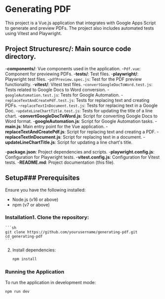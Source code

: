 # Generating PDF

This project is a Vue.js application that integrates with Google Apps Script to generate and preview PDFs. The project also includes automated tests using Vitest and Playwright.

## Project Structure**src/**: Main source code directory.
-**components/**: Vue components used in the application.
  -`Pdf.vue`: Component for previewing PDFs.
-**tests/**: Test files.
  -**playwright/**: Playwright test files.
    -`pdfPreview.spec.js`: Test for the PDF preview functionality.
  -**vitest/**: Vitest test files.
    -`convertGoogleDocToWord.test.js`: Tests related to Google Docs to Word conversion.
    -`googleAutomation.test.js`: Tests for Google Automation.
    -`replaceTextAndCreatePdf.test.js`: Tests for replacing text and creating PDFs.
    -`replaceTextInDocument.test.js`: Tests for replacing text in a Google Doc.
    -`updateLineChartTitle.test.js`: Tests for updating the title of a line chart.
-**convertGoogleDocToWord.js**: Script for converting Google Docs to Word format.
-**googleAutomation.js**: Script for Google Automation tasks.
-**main.js**: Main entry point for the Vue application.
-**replaceTextAndCreatePdf.js**: Script for replacing text and creating a PDF.
-**replaceTextInDocument.js**: Script for replacing text in a document.
-**updateLineChartTitle.js**: Script for updating a line chart's title.

-**package.json**: Project dependencies and scripts.
-**playwright.config.js**: Configuration for Playwright tests.
-**vitest.config.js**: Configuration for Vitest tests.
-**README.md**: Project documentation (this file).

## Setup### Prerequisites

Ensure you have the following installed:
- Node.js (v16 or above)
- npm (v7 or above)

### Installation1. Clone the repository:
    ```sh
    git clone https://github.com/yourusername/generating-pdf.git
    cd generating-pdf
    ```
2. Install dependencies:
    ```sh
    npm install
    ```
### Running the Application

To run the application in development mode:
```sh
npm run dev
